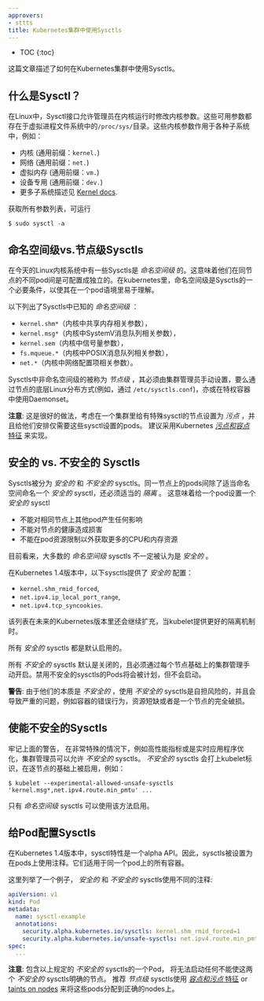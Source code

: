 ```yaml
---
approvers:
- sttts
title: Kubernetes集群中使用Sysctls
---
```


* TOC
{:toc}

这篇文章描述了如何在Kubernetes集群中使用Sysctls。

## 什么是Sysctl？

在Linux中，Sysctl接口允许管理员在内核运行时修改内核参数。这些可用参数都存在于虚拟进程文件系统中的`/proc/sys/`目录。这些内核参数作用于各种子系统中，例如：

- 内核 (通用前缀：`kernel.`)
- 网络 (通用前缀：`net.`)
- 虚拟内存 (通用前缀：`vm.`)
- 设备专用 (通用前缀：`dev.`)
- 更多子系统描述见 [Kernel docs](https://www.kernel.org/doc/Documentation/sysctl/README).

获取所有参数列表，可运行

```
$ sudo sysctl -a
```

## 命名空间级vs.节点级Sysctls

在今天的Linux内核系统中有一些Sysctls是 _命名空间级_ 的。这意味着他们在同节点的不同pod间是可配置成独立的。在kubernetes里，命名空间级是Sysctls的一个必要条件，以使其在一个pod语境里易于理解。

以下列出了Sysctls中已知的 _命名空间级_ ：

- `kernel.shm*`（内核中共享内存相关参数），
- `kernel.msg*`（内核中SystemV消息队列相关参数），
- `kernel.sem`（内核中信号量参数），
- `fs.mqueue.*`（内核中POSIX消息队列相关参数），
- `net.*`（内核中网络配置项相关参数）。

Sysctls中非命名空间级的被称为 _节点级_ ，其必须由集群管理员手动设置，要么通过节点的底层Linux分布方式(例如，通过 `/etc/sysctls.conf`)，亦或在特权容器中使用Daemonset。

**注意**: 这是很好的做法，考虑在一个集群里给有特殊sysctl的节点设置为 _污点_ ，并且给他们安排仅需要这些sysctl设置的pods。 建议采用Kubernetes [_污点和容点_
特征](/docs/user-guide/kubectl/{{page.version}}/#taint) 来实现。

## 安全的 vs. 不安全的 Sysctls

Sysctls被分为 _安全的_ 和 _不安全的_ sysctls。同一节点上的pods间除了适当命名空间命名一个 _安全的_ sysctl，还必须适当的 _隔离_ 。 这意味着给一个pod设置一个 _安全的_ sysctl

- 不能对相同节点上其他pod产生任何影响
- 不能对节点的健康造成损害
- 不能在pod资源限制以外获取更多的CPU和内存资源

目前看来，大多数的 _命名空间级_ sysctls 不一定被认为是 _安全的_ 。

在Kubernetes 1.4版本中，以下sysctls提供了 _安全的_ 配置：

- `kernel.shm_rmid_forced`,
- `net.ipv4.ip_local_port_range`,
- `net.ipv4.tcp_syncookies`.

该列表在未来的Kubernetes版本里还会继续扩充，当kubelet提供更好的隔离机制时。

所有 _安全的_ sysctls 都是默认启用的。

所有 _不安全的_ sysctls 默认是关闭的，且必须通过每个节点基础上的集群管理手动开启。禁用不安全的sysctls的Pods将会被计划，但不会启动。

**警告**: 由于他们的本质是 _不安全的_ ，使用 _不安全的_ sysctls是自担风险的，并且会导致严重的问题，例如容器的错误行为，资源短缺或者是一个节点的完全破损。

## 使能不安全的Sysctls

牢记上面的警告， 在非常特殊的情况下，例如高性能指标或是实时应用程序优化，集群管理员可以允许 _不安全的_
sysctls。 _不安全的_ sysctls 会打上kubelet标识，在逐节点的基础上被启用，例如：

```shell
$ kubelet --experimental-allowed-unsafe-sysctls 'kernel.msg*,net.ipv4.route.min_pmtu' ...
```

只有 _命名空间级_ sysctls 可以使用该方法启用。

## 给Pod配置Sysctls

在Kubernetes 1.4版本中，sysctl特性是一个alpha API。因此，sysctls被设置为在pods上使用注释。它们适用于同一个pod上的所有容器。

这里列举了一个例子， _安全的_ 和 _不安全的_ sysctls使用不同的注释:

```yaml
apiVersion: v1
kind: Pod
metadata:
  name: sysctl-example
  annotations:
    security.alpha.kubernetes.io/sysctls: kernel.shm_rmid_forced=1
    security.alpha.kubernetes.io/unsafe-sysctls: net.ipv4.route.min_pmtu=1000,kernel.msgmax=1 2 3
spec:
  ...
```

**注意**: 包含以上规定的 _不安全的_ sysctls的一个Pod， 将无法启动任何不能使这两个 _不安全的_ sysctls明确的节点。 推荐
_节点级_ sysctls使用 [_容点和污点_
特征](/docs/user-guide/kubectl/{{page.version}}/#taint) or [taints on nodes](/docs/concepts/configuration/taint-and-toleration/)
来将这些pods分配到正确的nodes上。
